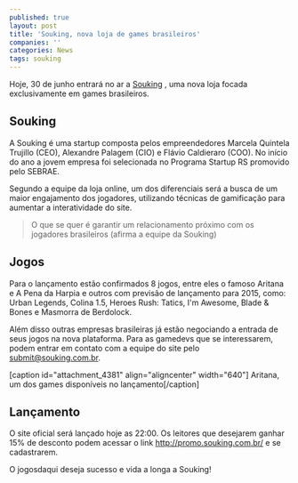 ```yaml
---
published: true
layout: post
title: 'Souking, nova loja de games brasileiros'
companies: ''
categories: News
tags: souking
---
```

Hoje, 30 de junho entrará no ar a <a href="http://souking.com.br" target="_blank">Souking</a>
, uma nova loja focada exclusivamente em games brasileiros.

## Souking
A Souking é uma startup composta pelos empreendedores Marcela Quintela Trujillo (CEO), Alexandre Palagem (CIO) e Flávio Caldieraro (COO). No início do ano a jovem empresa foi selecionada no Programa Startup RS promovido pelo SEBRAE.

Segundo a equipe da loja online, um dos diferenciais será a busca de um maior engajamento dos jogadores, utilizando técnicas de gamificação para aumentar a interatividade do site.




> O que se quer é garantir um relacionamento próximo com os jogadores brasileiros (afirma a equipe da Souking)


## Jogos
Para o lançamento estão confirmados 8 jogos, entre eles o famoso Aritana e A Pena da Harpia e outros com previsão de lançamento para 2015, como: Urban Legends, Colina 1.5, Heroes Rush: Tatics, I'm Awesome, Blade & Bones e Masmorra de Berdolock.

Além disso outras empresas brasileiras já estão negociando a entrada de seus jogos na nova plataforma. Para as gamedevs que se interessarem, podem entrar em contato com a equipe do site pelo submit@souking.com.br.

[caption id="attachment_4381" align="aligncenter" width="640"]
 Aritana, um dos games disponíveis no lançamento[/caption]

## Lançamento
O site oficial será lançado hoje as 22:00. Os leitores que desejarem ganhar 15% de desconto podem acessar o link <a href="http://promo.souking.com.br/" target="_blank">http://promo.souking.com.br/</a>
 e se cadastrarem.

O jogosdaqui deseja sucesso e vida a longa a Souking!